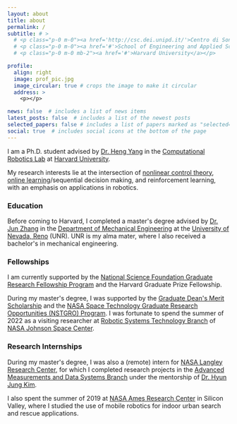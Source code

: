 ```yaml
---
layout: about
title: about
permalink: /
subtitle: # >
  # <p class="p-0 m-0"><a href='http://csc.dei.unipd.it/'>Centro di Sonologia Computazionale</a>.</p>
  # <p class="p-0 m-0"><a href='#'>School of Engineering and Applied Sciences.</a></p>
  # <p class="p-0 m-0 mb-2"><a href='#'>Harvard University</a></p>

profile:
  align: right
  image: prof_pic.jpg
  image_circular: true # crops the image to make it circular
  address: >
    <p></p>

news: false  # includes a list of news items
latest_posts: false  # includes a list of the newest posts
selected_papers: false # includes a list of papers marked as "selected={true}"
social: true  # includes social icons at the bottom of the page
---
```


I am a Ph.D. student advised by [Dr. Heng Yang](https://hankyang.seas.harvard.edu/) in the [Computational Robotics Lab](https://hankyang.seas.harvard.edu/group/) at [Harvard University](https://harvard.edu/). 

My research interests lie at the intersection of [nonlinear control theory](https://en.wikipedia.org/wiki/Nonlinear_control), [online learning](https://en.wikipedia.org/wiki/Online_machine_learning)/sequential decision making, and reinforcement learning, with an emphasis on applications in robotics.

### Education

Before coming to Harvard, I completed a master's degree advised by [Dr. Jun Zhang](https://packpages.unr.edu/jun) in the [Department of Mechanical Engineering](https://www.unr.edu/me) at the [University of Nevada, Reno](https://www.unr.edu/) (UNR). UNR is my alma mater, where I also received a bachelor's in mechanical engineering. 

### Fellowships

I am currently supported by the [National Science Foundation Graduate Research Fellowship Program](https://www.nsfgrfp.org/) and the Harvard Graduate Prize Fellowship.

During my master's degree, I was supported by the [Graduate Dean's Merit Scholarship](https://www.unr.edu/grad/admissions/funding/awards/graduate-dean-awards) and the [NASA Space Technology Graduate Research Opportunities (NSTGRO) Program](https://www.nasa.gov/directorates/spacetech/strg/nstgro). I was fortunate to spend the summer of 2022 as a visiting researcher at [Robotic Systems Technology Branch](https://www.nasa.gov/er/er4) of [NASA Johnson Space Center](https://www.nasa.gov/centers/johnson/home/index.html).


### Research Internships

During my master's degree, I was also a (remote) intern for [NASA Langley Research Center](https://www.nasa.gov/langley), for which I completed research projects in the [Advanced Measurements and Data Systems Branch](https://amdsb.larc.nasa.gov/) under the mentorship of [Dr. Hyun Jung Kim](https://scholar.google.com/citations?hl=en&user=U8evG04AAAAJ&view_op=list_works&sortby=pubdate).

I also spent the summer of 2019 at [NASA Ames Research Center](https://www.nasa.gov/ames/) in Silicon Valley, where I studied the use of mobile robotics for indoor urban search and rescue applications.